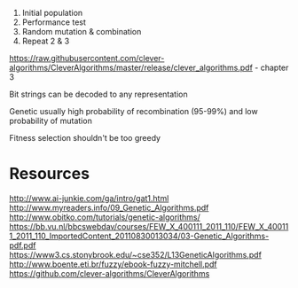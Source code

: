 1. Initial population
2. Performance test
3. Random mutation & combination
4. Repeat 2 & 3

https://raw.githubusercontent.com/clever-algorithms/CleverAlgorithms/master/release/clever_algorithms.pdf - chapter 3

Bit strings can be decoded to any representation

Genetic usually high probability of recombination (95-99%) and low probability of mutation

Fitness selection shouldn't be too greedy

# Resources

http://www.ai-junkie.com/ga/intro/gat1.html
http://www.myreaders.info/09_Genetic_Algorithms.pdf
http://www.obitko.com/tutorials/genetic-algorithms/
https://bb.vu.nl/bbcswebdav/courses/FEW_X_400111_2011_110/FEW_X_400111_2011_110_ImportedContent_20110830013034/03-Genetic_Algorithms-pdf.pdf
https://www3.cs.stonybrook.edu/~cse352/L13GeneticAlgorithms.pdf
http://www.boente.eti.br/fuzzy/ebook-fuzzy-mitchell.pdf
https://github.com/clever-algorithms/CleverAlgorithms
